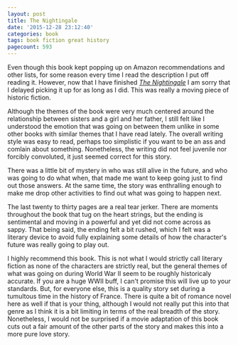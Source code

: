 ```yaml
---
layout: post
title: The Nightingale
date: '2015-12-28 23:12:40'
categories: book
tags: book fiction great history
pagecount: 593
---
```


Even though this book kept popping up on Amazon recommendations
and other lists, for some reason every time I read the description
I put off reading it. However, now that I have finished
[*The Nightingale*][night-amazon] I am sorry that I delayed picking
it up for as long as I did. This was really a moving piece of
historic fiction.

Although the themes of the book were very much centered around
the relationship between sisters and a girl and her father,
I still felt like I understood the emotion that was going on
between them unlike in some other books with similar themes that
I have read lately. The overall writing style was easy to read,
perhaps too simplistic if you want to be an ass and comlain about
something. Nonetheless, the writing did not feel juvenile nor
forcibly convoluted, it just seemed correct for this story.

There was a little bit of mystery in who was still alive
in the future, and who was going to do what when, that made
me want to keep going just to find out those answers. At the
same time, the story was enthralling enough to make me drop
other activities to find out what was going to happen next.

The last twenty to thirty pages are a real tear jerker. There
are moments throughout the book that tug on the heart strings,
but the ending is sentimental and moving in a powerful and yet
did not come across as sappy. That being said, the ending
felt a bit rushed, which I felt was a literary device to avoid
fully explaining some details of how the character's future
was really going to play out.

I highly recommend this book. This is not what I would strictly
call literary fiction as none of the characters are strictly
real, but the general themes of what was going on during World War II
seem to be roughly historicaly accurate. If you are a huge WWII buff,
I can't promise this will live up to your standards. But, for everyone
else, this is a quality story set during a tumultous
time in the history of France. There is quite a bit of romance novel
here as well if that is your thing, although I would not really put
this into that genre as I think it is a bit limiting in terms of the
real breadth of the story. Nonetheless, I would not be surprised if
a movie adaptation of this book cuts out a fair amount of the other
parts of the story and makes this into a more pure love story.

[night-amazon]:  http://amzn.com/B00JO8PEN2 

